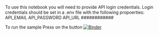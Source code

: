 To use this notebook you will need to provide API login credentials. Login credentials should be set in a .env file with the following propoerties:
API_EMAIL
API_PASSWORD
API_URL
############

To run the sample Press on the button
[![Binder](https://mybinder.org/badge_logo.svg)](https://mybinder.org/v2/gh/North-Wyke-Farm-Platform/NWFP-API-Demo/HEAD?urlpath=https%3A%2F%2Fgithub.com%2FNorth-Wyke-Farm-Platform%2FNWFP-API-Demo%2Fblob%2Fmain%2FNWFP_API_demo-farmlet-map.ipynb)
